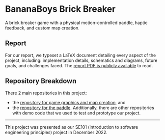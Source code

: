 # BananaBoys Brick Breaker
A brick breaker game with a physical motion-controlled paddle, haptic feedback, and custom map creation. 

## Report
For our report, we typeset a LaTeX document detailing every aspect of the project, including: implementation details, schematics and diagrams, future goals, and challenges faced. The [report PDF is publicly available](https://github.com/BananaBoysUW/report/releases/download/v1.0.0/report.pdf) to read.

## Repository Breakdown
There 2 main repositories in this project:
- the [repository for game graphics and map creation](https://github.com/BananaBoysUW/brickbreaker-reimagined), and
- the [repository for the paddle](https://github.com/BananaBoysUW/paddle).
Additionally, there are other repositories with demo code that we used to test and prototype our project.

---

This project was presented as our SE101 (introduction to software engineering principles) project in December 2022.
